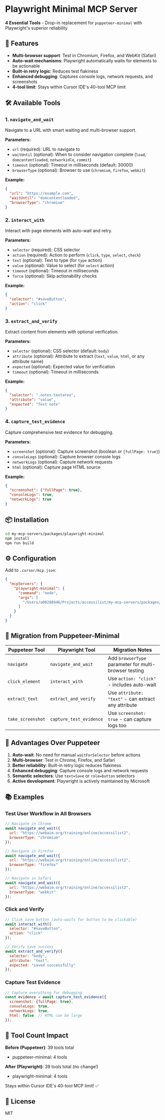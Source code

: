 # Playwright Minimal MCP Server

**4 Essential Tools** - Drop-in replacement for `puppeteer-minimal` with Playwright's superior reliability

## 🎯 Features

- **Multi-browser support**: Test in Chromium, Firefox, and WebKit (Safari)
- **Auto-wait mechanisms**: Playwright automatically waits for elements to be actionable
- **Built-in retry logic**: Reduces test flakiness
- **Enhanced debugging**: Captures console logs, network requests, and screenshots
- **4-tool limit**: Stays within Cursor IDE's 40-tool MCP limit

## 🛠️ Available Tools

### 1. `navigate_and_wait`
Navigate to a URL with smart waiting and multi-browser support.

**Parameters:**
- `url` (required): URL to navigate to
- `waitUntil` (optional): When to consider navigation complete (`load`, `domcontentloaded`, `networkidle`, `commit`)
- `timeout` (optional): Timeout in milliseconds (default: 30000)
- `browserType` (optional): Browser to use (`chromium`, `firefox`, `webkit`)

**Example:**
```json
{
  "url": "https://example.com",
  "waitUntil": "domcontentloaded",
  "browserType": "chromium"
}
```

### 2. `interact_with`
Interact with page elements with auto-wait and retry.

**Parameters:**
- `selector` (required): CSS selector
- `action` (required): Action to perform (`click`, `type`, `select`, `check`)
- `text` (optional): Text to type (for `type` action)
- `value` (optional): Value to select (for `select` action)
- `timeout` (optional): Timeout in milliseconds
- `force` (optional): Skip actionability checks

**Example:**
```json
{
  "selector": "#saveButton",
  "action": "click"
}
```

### 3. `extract_and_verify`
Extract content from elements with optional verification.

**Parameters:**
- `selector` (optional): CSS selector (default: `body`)
- `attribute` (optional): Attribute to extract (`text`, `value`, `html`, or any attribute name)
- `expected` (optional): Expected value for verification
- `timeout` (optional): Timeout in milliseconds

**Example:**
```json
{
  "selector": ".notes-textarea",
  "attribute": "value",
  "expected": "Test note"
}
```

### 4. `capture_test_evidence`
Capture comprehensive test evidence for debugging.

**Parameters:**
- `screenshot` (optional): Capture screenshot (boolean or `{fullPage: true}`)
- `consoleLogs` (optional): Capture browser console logs
- `networkLogs` (optional): Capture network requests
- `html` (optional): Capture page HTML source

**Example:**
```json
{
  "screenshot": {"fullPage": true},
  "consoleLogs": true,
  "networkLogs": true
}
```

## 📦 Installation

```bash
cd my-mcp-servers/packages/playwright-minimal
npm install
npm run build
```

## ⚙️ Configuration

Add to `.cursor/mcp.json`:

```json
{
  "mcpServers": {
    "playwright-minimal": {
      "command": "node",
      "args": [
        "/Users/a00288946/Projects/accessilist/my-mcp-servers/packages/playwright-minimal/build/index.js"
      ]
    }
  }
}
```

## 🔄 Migration from Puppeteer-Minimal

| Puppeteer Tool | Playwright Tool | Migration Notes |
|----------------|-----------------|-----------------|
| `navigate` | `navigate_and_wait` | Add `browserType` parameter for multi-browser testing |
| `click_element` | `interact_with` | Use `action: "click"` - includes auto-wait |
| `extract_text` | `extract_and_verify` | Use `attribute: "text"` - can extract any attribute |
| `take_screenshot` | `capture_test_evidence` | Use `screenshot: true` - can capture logs too |

## 🎯 Advantages Over Puppeteer

1. **Auto-wait**: No need for manual `waitForSelector` before actions
2. **Multi-browser**: Test in Chrome, Firefox, and Safari
3. **Better reliability**: Built-in retry logic reduces flakiness
4. **Enhanced debugging**: Capture console logs and network requests
5. **Semantic selectors**: Use `text=Save` or `role=button` selectors
6. **Active development**: Playwright is actively maintained by Microsoft

## 📚 Examples

### Test User Workflow in All Browsers
```javascript
// Navigate in Chrome
await navigate_and_wait({
  url: "https://webaim.org/training/online/accessilist2",
  browserType: "chromium"
});

// Navigate in Firefox
await navigate_and_wait({
  url: "https://webaim.org/training/online/accessilist2",
  browserType: "firefox"
});

// Navigate in Safari
await navigate_and_wait({
  url: "https://webaim.org/training/online/accessilist2",
  browserType: "webkit"
});
```

### Click and Verify
```javascript
// Click save button (auto-waits for button to be clickable)
await interact_with({
  selector: "#saveButton",
  action: "click"
});

// Verify save success
await extract_and_verify({
  selector: "body",
  attribute: "text",
  expected: "saved successfully"
});
```

### Capture Test Evidence
```javascript
// Capture everything for debugging
const evidence = await capture_test_evidence({
  screenshot: {fullPage: true},
  consoleLogs: true,
  networkLogs: true,
  html: false  // HTML can be large
});
```

## 🔧 Tool Count Impact

**Before (Puppeteer)**: 39 tools total
- puppeteer-minimal: 4 tools

**After (Playwright)**: 39 tools total (no change!)
- playwright-minimal: 4 tools

Stays within Cursor IDE's 40-tool MCP limit! ✅

## 📝 License

MIT
